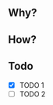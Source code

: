 ## Why?
<!-- Explain why you've done it like this -->

## How?
<!-- Explain how you've done it -->

## Todo
<!-- List things you'll have to do before merging/deploying -->
* [x] TODO 1
* [ ] TODO 2